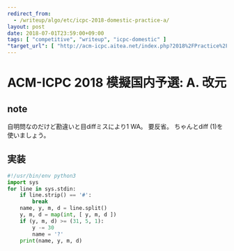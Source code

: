 ```yaml
---
redirect_from:
  - /writeup/algo/etc/icpc-2018-domestic-practice-a/
layout: post
date: 2018-07-01T23:59:00+09:00
tags: [ "competitive", "writeup", "icpc-domestic" ]
"target_url": [ "http://acm-icpc.aitea.net/index.php?2018%2FPractice%2F%E6%A8%A1%E6%93%AC%E5%9B%BD%E5%86%85%E4%BA%88%E9%81%B8%2F%E5%95%8F%E9%A1%8C%E6%96%87%E3%81%A8%E3%83%87%E3%83%BC%E3%82%BF%E3%82%BB%E3%83%83%E3%83%88" ]
---
```


# ACM-ICPC 2018 模擬国内予選: A. 改元

## note

自明問なのだけど勘違いと目diffミスにより1 WA。
要反省。
ちゃんとdiff (1)を使いましょう。

## 実装

``` python
#!/usr/bin/env python3
import sys
for line in sys.stdin:
    if line.strip() == '#':
        break
    name, y, m, d = line.split()
    y, m, d = map(int, [ y, m, d ])
    if (y, m, d) >= (31, 5, 1):
        y -= 30
        name = '?'
    print(name, y, m, d)
```
